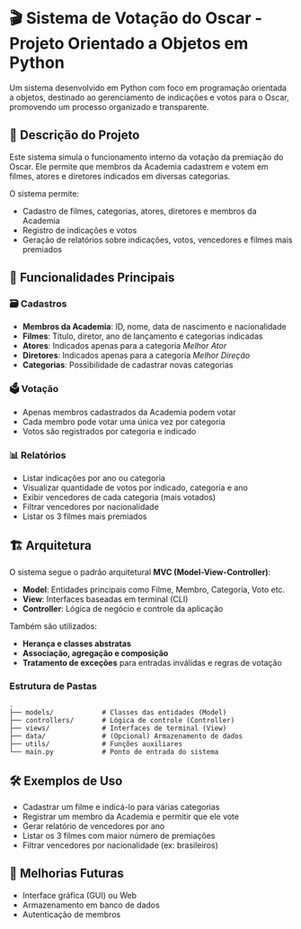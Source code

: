 # 🎬 Sistema de Votação do Oscar - Projeto Orientado a Objetos em Python

Um sistema desenvolvido em Python com foco em programação orientada a objetos, destinado ao gerenciamento de indicações e votos para o Oscar, promovendo um processo organizado e transparente.

## 📌 Descrição do Projeto

Este sistema simula o funcionamento interno da votação da premiação do Oscar. Ele permite que membros da Academia cadastrem e votem em filmes, atores e diretores indicados em diversas categorias.

O sistema permite:
- Cadastro de filmes, categorias, atores, diretores e membros da Academia
- Registro de indicações e votos
- Geração de relatórios sobre indicações, votos, vencedores e filmes mais premiados

## 🧱 Funcionalidades Principais

### 🗃️ Cadastros
- **Membros da Academia**: ID, nome, data de nascimento e nacionalidade
- **Filmes**: Título, diretor, ano de lançamento e categorias indicadas
- **Atores**: Indicados apenas para a categoria *Melhor Ator*
- **Diretores**: Indicados apenas para a categoria *Melhor Direção*
- **Categorias**: Possibilidade de cadastrar novas categorias

### 🗳️ Votação
- Apenas membros cadastrados da Academia podem votar
- Cada membro pode votar uma única vez por categoria
- Votos são registrados por categoria e indicado

### 📊 Relatórios
- Listar indicações por ano ou categoria
- Visualizar quantidade de votos por indicado, categoria e ano
- Exibir vencedores de cada categoria (mais votados)
- Filtrar vencedores por nacionalidade
- Listar os 3 filmes mais premiados

## 🏗️ Arquitetura

O sistema segue o padrão arquitetural **MVC (Model-View-Controller)**:

- **Model**: Entidades principais como Filme, Membro, Categoria, Voto etc.
- **View**: Interfaces baseadas em terminal (CLI)
- **Controller**: Lógica de negócio e controle da aplicação

Também são utilizados:
- **Herança e classes abstratas**
- **Associação, agregação e composição**
- **Tratamento de exceções** para entradas inválidas e regras de votação


### Estrutura de Pastas

```
.
├── models/            # Classes das entidades (Model)
├── controllers/       # Lógica de controle (Controller)
├── views/             # Interfaces de terminal (View)
├── data/              # (Opcional) Armazenamento de dados
├── utils/             # Funções auxiliares
└── main.py            # Ponto de entrada do sistema
```

## 🛠️ Exemplos de Uso

- Cadastrar um filme e indicá-lo para várias categorias
- Registrar um membro da Academia e permitir que ele vote
- Gerar relatório de vencedores por ano
- Listar os 3 filmes com maior número de premiações
- Filtrar vencedores por nacionalidade (ex: brasileiros)

## 🔮 Melhorias Futuras

- Interface gráfica (GUI) ou Web 
- Armazenamento em banco de dados
- Autenticação de membros

